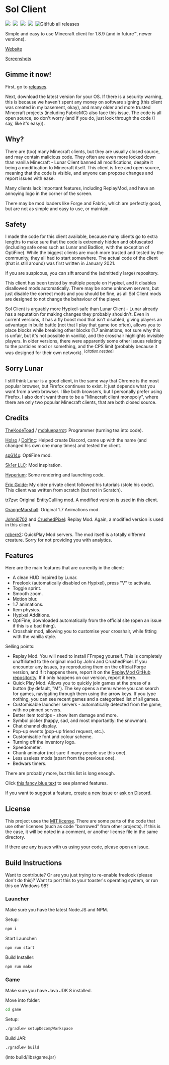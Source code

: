 # Sol Client


<a href="https://github.com/TheKodeToad/Sol-Client/actions/workflows/build.yml"><img src="https://img.shields.io/github/workflow/status/TheKodeToad/Sol-Client/build?style=for-the-badge&logo=github&logoColor=white"/></a>&nbsp;
<img src="https://img.shields.io/static/v1?label=you%20didn%27t&message=ask%20for%20this&color=blue&style=for-the-badge"/>&nbsp;
<img src="https://img.shields.io/static/v1?label=minecraft&message=1.8.9&color=brightgreen&style=for-the-badge"/>&nbsp;
<a href="https://discord.gg/QFDGDhcFqu"><img src="https://img.shields.io/discord/886561982872977408?color=5662F6&label=discord&logo=discord&logoColor=white&style=for-the-badge"/></a>&nbsp;
![GitHub all releases](https://img.shields.io/github/downloads/TheKodeToad/Sol-Client/total?label=Downloads&style=for-the-badge)&nbsp;

Simple and easy to use Minecraft client for 1.8.9 (and in future™, newer versions).

[Website](https://sol-client.github.io/)

[Screenshots](assets/screenshots/README.md)

## Gimme it now!
First, go to [releases](https://github.com/TheKodeToad/Sol-Client/releases).

Next, download the latest version for your OS. If there is a security warning, this is because we haven't spent any money on software signing (this client was created in my basement, okay), and many older and more trusted Minecraft projects (including FabricMC) also face this issue. The code is all open source, so don't worry (and if you do, just look through the code (I say, like it's easy)).

## Why?
There are (too) many Minecraft clients, but they are usually closed source, and may contain malicious code. They often are even more locked down than vanilla Minecraft - Lunar Client banned all modifications, despite it being a modification to Minecraft itself. This client is free and open source, meaning that the code is visible, and anyone can propose changes and report issues with ease.

Many clients lack important features, including ReplayMod, and have an annoying logo in the corner of the screen.

There may be mod loaders like Forge and Fabric, which are perfectly good, but are not as simple and easy to use, or maintain.

## Safety
I made the code for this client available, because many clients go to extra lengths to make sure that the code is extremely hidden and obfuscated (including safe ones such as Lunar and Badlion, with the exception of OptiFine). While the biggest clients are much more trusted and tested by the community, they all had to start somewhere. The actual code of the client (that is still around) was first written in January 2021.

If you are suspicous, you can sift around the (admittedly large) repository.

This client has been tested by multiple people on Hypixel, and it disables disallowed mods automatically. There may be some unknown servers, but just disable the correct mods and you should be fine, as all Sol Client mods are designed to not change the behaviour of the player.

Sol Client is arguably more Hypixel-safe than Lunar Client - Lunar already has a reputation for making changes they probably shouldn't. Even in current versions, it has a fly boost mod that isn't disabled, giving players an advantage in build battle (not that I play that game too often), allows you to place blocks while breaking other blocks (1.7 animations, not sure why this is unfair, but it's not possible in vanilla), and the crosshair highlights invisible players. In older versions, there were apparently some other issues relating to the particles mod or something, and the CPS limit (probably because it was designed for their own network). <sup>\[<i><a href="/">citation needed</a></i>\]</sup>

## Sorry Lunar
I still think Lunar is a good client, in the same way that Chrome is the most popular browser, but Firefox continues to exist. It just depends what you want from a web browser. I like both browsers, but I personally prefer using Firefox. I also don't want there to be a "Minecraft client monopoly", where there are only two popular Minecraft clients, that are both closed source.

## Credits
[TheKodeToad](https://github.com/TheKodeToad) / [mcblueparrot](https://mine.ly/mcblueparrot.1): Programmer (turning tea into code).

[Holso](https://github.com/Holso) / [Dolfinc](https://mine.ly/Dolfinc.1): Helped create Discord, came up with the name (and changed his own one many times) and tested the client.

[sp614x](https://github.com/sp614x): OptiFine mod.

[Sk1er LLC](https://github.com/Sk1erLLC): Mod inspiration.

[Hyperium](https://github.com/HyperiumClient/Hyperium): Some rendering and launching code.

[Eric Golde](https://www.youtube.com/c/egold555): My older private client followed his tutorials (stole his code). This client was written from scratch (but not in Scratch).

[tr7zw](https://github.com/tr7zw/EntityCulling): Original EntityCulling mod. A modified version is used in this client.

[OrangeMarshall](https://namemc.com/profile/OrangeMarshall.1): Original 1.7 Animations mod.

[Johni0702](https://github.com/Johni0702) and [CrushedPixel](https://github.com/CrushedPixel): Replay Mod. Again, a modified version is used in this client.

[robere2](https://github.com/robere2): QuickPlay Mod servers. The mod itself is a totally different creature. Sorry for not providing you with analytics.

## Features

Here are the main features that are currently in the client:

- A clean HUD inspired by Lunar.
- Freelook (automatically disabled on Hypixel), press "V" to activate.
- Toggle sprint.
- Smooth zoom.
- Motion blur.
- 1.7 animations.
- Item physics.
- Hypixel Additions.
- OptiFine, downloaded automatically from the official site (open an issue if this is a bad thing).
- Crosshair mod, allowing you to customise your crosshair, while fitting with the vanilla style.  

Selling points:
- Replay Mod. You will need to install FFmpeg yourself. This is completely unaffiliated to the original mod by Johni and CrushedPixel. If you encounter any issues, try reproducing them on the official Forge version, and if it happens there, report it on the [ReplayMod GitHub repositority](https://github.com/ReplayMod/ReplayMod). If it only happens on our version, report it here.
- Quick Play Mod. Allows you to quickly join games at the press of a button (by default, "M"). The key opens a menu where you can search for games, navigating through them using the arrow keys. If you type nothing, you can see recent games and a categorised list of all games.
- Customisable launcher servers - automatically detected from the game, with no pinned servers.
- Better item tooltips - show item damage and more.
- Symbol picker (happy, sad, and most importantly: the snowman).
- Chat channel display.
- Pop-up events (pop-up friend request, etc.).
- Customisable font and colour scheme.
- Turning off the inventory logo.
- Speedometer.
- Chunk animator (not sure if many people use this one).
- Less useless mods (apart from the previous one).
- Bedwars timers.

There are probably more, but this list is long enough.

Click [this fancy blue text](https://github.com/TheKodeToad/SolClient/projects/1) to see planned features.

If you want to suggest a feature, [create a new issue](https://github.com/TheKodeToad/Sol-Client/issues/new) or [ask on Discord](https://discord.gg/QFDGDhcFqu).

## License
This project uses the [MIT license](LICENSE). There are some parts of the code that use other licenses (such as code "borrowed" from other projects). If this is the case, it will be noted in a comment, or another license file in the same directory.

If there are any issues with us using your code, please open an issue.

## Build Instructions

Want to contribute? Or are you just trying to re-enable freelook (please don't do this)? Want to port this to your toaster's operating system, or run this on Windows 98?

### Launcher

Make sure you have the latest Node.JS and NPM.

Setup:
```sh
npm i
```

Start Launcher:
```sh
npm run start
```

Build Installer:
```sh
npm run make
```

### Game

Make sure you have Java JDK 8 installed.

Move into folder:
```sh
cd game
```

Setup:
```sh
./gradlew setupDecompWorkspace
```

Build JAR:
```sh
./gradlew build
```
(into build/libs/game.jar)

